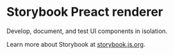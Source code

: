# Storybook Preact renderer

Develop, document, and test UI components in isolation.

Learn more about Storybook at [storybook.js.org](https://storybook.js.org/?utm_source=readme).
